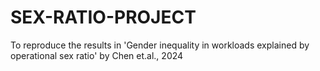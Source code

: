 # SEX-RATIO-PROJECT
To reproduce the results in 'Gender inequality in workloads explained by operational sex ratio' by Chen et.al., 2024
